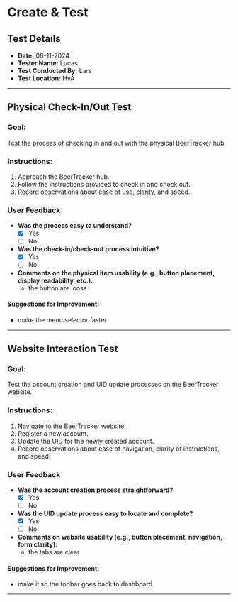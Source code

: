# Create & Test

## Test Details

- **Date:** 06-11-2024
- **Tester Name:** Lucas
- **Test Conducted By:** Lars
- **Test Location:** HvA

---

## Physical Check-In/Out Test

### Goal:
Test the process of checking in and out with the physical BeerTracker hub.

### Instructions:
1. Approach the BeerTracker hub.
2. Follow the instructions provided to check in and check out.
3. Record observations about ease of use, clarity, and speed.

### User Feedback

- **Was the process easy to understand?** 
  - [x] Yes
  - [ ] No
- **Was the check-in/check-out process intuitive?** 
  - [x] Yes
  - [ ] No
- **Comments on the physical item usability (e.g., button placement, display readability, etc.):** 
  - the button are loose

#### Suggestions for Improvement:
- make the menu selector faster

---

## Website Interaction Test

### Goal:
Test the account creation and UID update processes on the BeerTracker website.

### Instructions:
1. Navigate to the BeerTracker website.
2. Register a new account.
3. Update the UID for the newly created account.
4. Record observations about ease of navigation, clarity of instructions, and speed.

### User Feedback

- **Was the account creation process straightforward?** 
  - [x] Yes
  - [ ] No
- **Was the UID update process easy to locate and complete?** 
  - [x] Yes
  - [ ] No
- **Comments on website usability (e.g., button placement, navigation, form clarity):** 
  - the tabs are clear

#### Suggestions for Improvement:
- make it so the topbar goes back to dashboard

---

